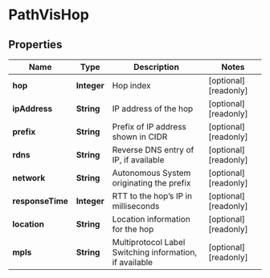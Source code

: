 

# PathVisHop


## Properties

| Name | Type | Description | Notes |
|------------ | ------------- | ------------- | -------------|
|**hop** | **Integer** | Hop index |  [optional] [readonly] |
|**ipAddress** | **String** | IP address of the hop |  [optional] [readonly] |
|**prefix** | **String** | Prefix of IP address shown in CIDR |  [optional] [readonly] |
|**rdns** | **String** | Reverse DNS entry of IP, if available |  [optional] [readonly] |
|**network** | **String** | Autonomous System originating the prefix |  [optional] [readonly] |
|**responseTime** | **Integer** | RTT to the hop’s IP in milliseconds |  [optional] [readonly] |
|**location** | **String** | Location information for the hop |  [optional] [readonly] |
|**mpls** | **String** | Multiprotocol Label Switching information, if available |  [optional] [readonly] |



